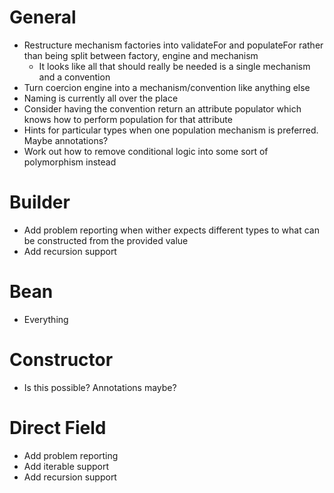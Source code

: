 General
=======

* Restructure mechanism factories into validateFor and populateFor rather than being split between factory, engine and
  mechanism
  - It looks like all that should really be needed is a single mechanism and a convention
* Turn coercion engine into a mechanism/convention like anything else
* Naming is currently all over the place
* Consider having the convention return an attribute populator which knows how to perform population for that attribute
* Hints for particular types when one population mechanism is preferred. Maybe annotations?
* Work out how to remove conditional logic into some sort of polymorphism instead

Builder
=======

* Add problem reporting when wither expects different types to what can be constructed from the provided value
* Add recursion support

Bean
====

* Everything

Constructor
===========

* Is this possible? Annotations maybe?

Direct Field
============

* Add problem reporting
* Add iterable support
* Add recursion support